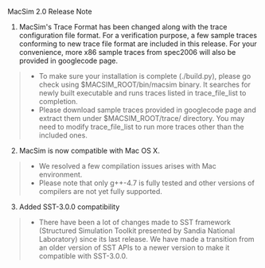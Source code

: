 MacSim 2.0 Release Note


1. MacSim's Trace Format has been changed along with the trace configuration file format. For a verification purpose, a few sample traces conforming to new trace file format are included in this release. For your convenience, more x86 sample traces from spec2006 will also be provided in googlecode page.
> - To make sure your installation is complete (./build.py), please go check using $MACSIM\_ROOT/bin/macsim binary. It searches for newly built executable and runs traces listed in trace\_file\_list to completion.
> - Please download sample traces provided in googlecode page and extract them under $MACSIM\_ROOT/trace/ directory. You may need to modify trace\_file\_list to run more traces other than the included ones.

2. MacSim is now compatible with Mac OS X.
> - We resolved a few compilation issues arises with Mac environment.
> - Please note that only g++-4.7 is fully tested and other versions of compilers are not yet fully supported.

3. Added SST-3.0.0 compatibility
> - There have been a lot of changes made to SST framework (Structured Simulation Toolkit presented by Sandia National Laboratory) since its last release. We have made a transition from an older version of SST APIs to a newer version to make it compatible with SST-3.0.0.